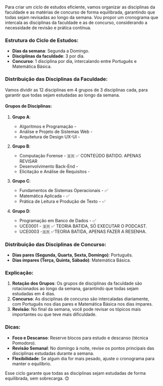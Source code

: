 Para criar um ciclo de estudos eficiente, vamos organizar as disciplinas da faculdade e as matérias de concurso de forma equilibrada, garantindo que todas sejam revisadas ao longo da semana. Vou propor um cronograma que intercala as disciplinas da faculdade e as de concurso, considerando a necessidade de revisão e prática contínua.

### Estrutura do Ciclo de Estudos:
- **Dias da semana**: Segunda a Domingo.
- **Disciplinas da faculdade**: 3 por dia.
- **Concurso**: 1 disciplina por dia, intercalando entre Português e Matemática Básica.

### Distribuição das Disciplinas da Faculdade:
Vamos dividir as 12 disciplinas em 4 grupos de 3 disciplinas cada, para garantir que todas sejam estudadas ao longo da semana.

#### Grupos de Disciplinas:
1. **Grupo A**:
   - Algoritmos e Programação - 
   - Análise e Projeto de Sistemas Web -
   - Arquitetura de Design UX-UI - 

2. **Grupo B**:
   - Computação Forense - 🇧🇷 ✅ CONTEÚDO BATIDO. APENAS REVISAR
   - Desenvolvimento Back-End - 
   - Elicitação e Análise de Requisitos - 

3. **Grupo C**:
   - Fundamentos de Sistemas Operacionais - ✅
   - Matemática Aplicada - ✅
   - Prática de Leitura e Produção de Texto - ✅

4. **Grupo D**:
   - Programação em Banco de Dados - ✅
   - UCE0001 - 🇧🇷 ✅ TEORIA BATIDA, SÓ EXECUTAR O PODCAST.
   - UCE0003 -🇧🇷 ✅TEORIA BATIDA, APENAS FAZER A RESENHA.

### Distribuição das Disciplinas de Concurso:
- **Dias pares (Segunda, Quarta, Sexta, Domingo)**: Português.
- **Dias ímpares (Terça, Quinta, Sábado)**: Matemática Básica.

### Explicação:
1. **Rotação dos Grupos**: Os grupos de disciplinas da faculdade são rotacionados ao longo da semana, garantindo que todas sejam estudadas em 4 dias.
2. **Concurso**: As disciplinas de concurso são intercaladas diariamente, com Português nos dias pares e Matemática Básica nos dias ímpares.
3. **Revisão**: No final da semana, você pode revisar os tópicos mais importantes ou que teve mais dificuldade.

### Dicas:
- **Foco e Descanso**: Reserve blocos para estudo e descanso (técnica Pomodoro).
- **Revisão Semanal**: No domingo à noite, revise os pontos principais das disciplinas estudadas durante a semana.
- **Flexibilidade**: Se algum dia for mais pesado, ajuste o cronograma para manter o equilíbrio.

Esse ciclo garante que todas as disciplinas sejam estudadas de forma equilibrada, sem sobrecarga. 😊